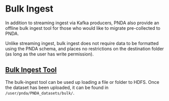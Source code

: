 # Bulk Ingest

In addition to streaming ingest via Kafka producers, PNDA also provide an offline bulk ingest tool for those who would like to migrate pre-collected to PNDA. 

Unlike streaming ingest, bulk ingest does not require data to be formatted using the PNDA schema, and places no restrictions on the destination folder (as long as the user has write permission). 

## [Bulk Ingest Tool](../repos/platform-tools/bulkingest/README.md)

The bulk-ingest tool can be used up loading a file or folder to HDFS. Once the dataset has been uploaded, it can be found in `/user/pnda/PNDA_datasets/bulk/`.
